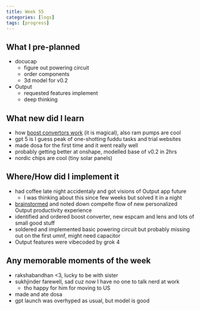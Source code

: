 ```yaml
---
title: Week 55
categories: [logs]
tags: [progress]
---
```


## What I pre-planned

- docucap
    - figure out powering circuit
    - order components
    - 3d model for v0.2
- Output
    - requested features implement
    - deep thinking

## What new did I learn

- how [boost convertors work](https://www.youtube.com/watch?v=vmNpsofY4-U) (it is magical), also ram pumps are cool
- gpt 5 is I guess peak of one-shotting fuddu tasks and trial websites
- made dosa for the first time and it went really well
- probably getting better at onshape, modelled base of v0.2 in 2hrs
- nordic chips are cool (tiny solar panels)

## Where/How did I implement it

- had coffee late night accidentaly and got visions of Output app future
    - I was thinking about this since few weeks but solved it in a night
- [brainstormed](https://x.com/_diginova/status/1953429607543157116) and noted down compelte flow of new personalized Output productivity experience
- identified and ordered boost converter, new espcam and lens and lots of small good stuff
- soldered and implemented basic powering circuit but probably missing out on the first umnf, might need capacitor
- Output features were vibecoded by grok 4

## Any memorable moments of the week

- rakshabandhan <3, lucky to be with sister
- sukhjinder farewell, sad cuz now I have no one to talk nerd at work
    - tho happy for him for moving to US
- made and ate dosa
- gpt launch was overhyped as usual, but model is good